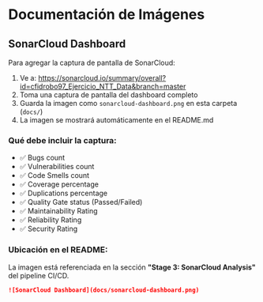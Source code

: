 # Documentación de Imágenes

## SonarCloud Dashboard

Para agregar la captura de pantalla de SonarCloud:

1. Ve a: https://sonarcloud.io/summary/overall?id=cfidrobo97_Ejercicio_NTT_Data&branch=master
2. Toma una captura de pantalla del dashboard completo
3. Guarda la imagen como `sonarcloud-dashboard.png` en esta carpeta (`docs/`)
4. La imagen se mostrará automáticamente en el README.md

### Qué debe incluir la captura:
- ✅ Bugs count
- ✅ Vulnerabilities count
- ✅ Code Smells count
- ✅ Coverage percentage
- ✅ Duplications percentage
- ✅ Quality Gate status (Passed/Failed)
- ✅ Maintainability Rating
- ✅ Reliability Rating
- ✅ Security Rating

### Ubicación en el README:
La imagen está referenciada en la sección **"Stage 3: SonarCloud Analysis"** del pipeline CI/CD.

```markdown
![SonarCloud Dashboard](docs/sonarcloud-dashboard.png)
```

